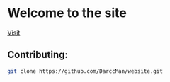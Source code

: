 # Welcome to the site

[Visit](https://darccman.github.io/website)

## Contributing:

```bash
git clone https://github.com/DarccMan/website.git
```